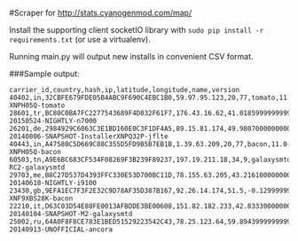 #Scraper for http://stats.cyanogenmod.com/map/

Install the supporting client socketIO library with ```sudo pip install -r requirements.txt``` (or use a virtualenv).

Running main.py will output new installs in convenient CSV format.

###Sample output:

    carrier_id,country,hash,ip,latitude,longitude,name,version
    40402,in,32CBFE679FDE05B4ABC9F690C4EBC1B0,59.97.95.123,20,77,tomato,11.0-XNPH05Q-tomato
    28601,tr,BC80C0BA7FC2277543689F4D032F61F7,176.43.16.62,41.01859999999999,28.964699999999993,n7000,11-20150524-NIGHTLY-n7000
    26201,de,2984929C6063C3E1BD160E0C3F1DF4A5,89.15.81.174,49.98070000000001,8.431999999999988,jflte,11-20140806-SNAPSHOT-InstallerXNPQ32P-jflte
    40443,in,A47580C5D669C88C355D5FD9B5B7EB1B,1.39.63.209,20,77,bacon,11.0-XNPH05Q-bacon
    60503,tn,A9E6BC683CF534F08269F3B239F89237,197.19.211.18,34,9,galaxysmtd,10.1.0-RC2-galaxysmtd
    29703,me,B8C27D537D4393FFC330E53D700BC11D,78.155.63.205,43.21610000000001,19.005300000000005,i9100,11-20140618-NIGHTLY-i9100
    23430,gb,9EFA1EC7F3F2E32C9D78AF35D387B167,92.26.14.174,51.5,-0.12999999999999545,bacon,11.0-XNF9XBS28K-bacon
    22210,it,D63C03D54E80FE0013AFBDDE3BE00608,151.82.182.233,42.83330000000001,12.833300000000008,galaxysmtd,11-20140104-SNAPSHOT-M2-galaxysmtd
    25002,ru,64A0F8F8CE783E1BED51529223542C43,78.25.123.64,59.89439999999999,30.264199999999988,ancora,10.2-20140913-UNOFFICIAL-ancora
